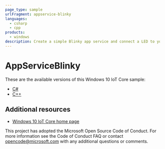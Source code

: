 ```yaml
---
page_type: sample
urlFragment: appservice-blinky
languages:
  - csharp
  - cpp
products:
  - windows
description: Create a simple Blinky app service and connect a LED to your Windows IoT Core device.
---
```


# AppServiceBlinky

These are the available versions of this Windows 10 IoT Core sample:

*	[C#](./CS/README.md)
*	[C++](./Cpp/README.md)

## Additional resources
*	[Windows 10 IoT Core home page](https://developer.microsoft.com/en-us/windows/iot/)

This project has adopted the Microsoft Open Source Code of Conduct. For more information see the Code of Conduct FAQ or contact <opencode@microsoft.com> with any additional questions or comments.
